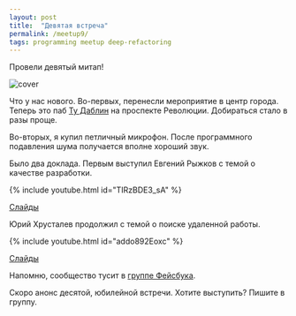 ```yaml
---
layout: post
title:  "Девятая встреча"
permalink: /meetup9/
tags: programming meetup deep-refactoring
---
```


Провели девятый митап!

![cover](/assets/static/deep-ref-9.jpg)

Что у нас нового. Во-первых, перенесли мероприятие в центр города. Теперь это
паб [Ту Даблин](http://to-dublin.ru/) на проспекте Революции. Добираться стало в
разы проще.

Во-вторых, я купил петличный микрофон. После программного подавления шума
получается вполне хороший звук.

Было два доклада. Первым выступил Евгений Рыжков с темой о качестве разработки.

{% include youtube.html id="TIRzBDE3_sA" %}

[Слайды](http://www.slideshare.net/IvanGrishaev/ss-65546024)

Юрий Хрусталев продолжил с темой о поиске удаленной работы.

{% include youtube.html id="addo892Eoxc" %}

[Слайды](http://www.slideshare.net/IvanGrishaev/ss-65548201)

Напомню, сообщество тусит в [группе Фейсбука][facebook-group].

Скоро анонс десятой, юбилейной встречи. Хотите выступить? Пишите в группу.

[facebook-group]: https://www.facebook.com/groups/deeprefactoring/
